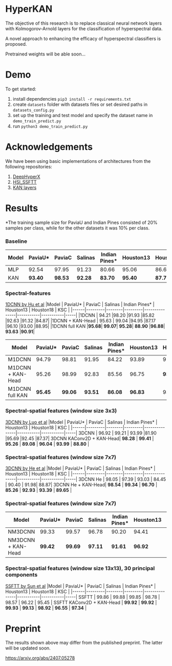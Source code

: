 # HyperKAN
The objective of this research is to replace classical neural network layers with Kolmogorov-Arnold layers for the 
classification of hyperspectral data.

A novel approach to enhancing the efficacy of hyperspectral classifiers is proposed.

Pretrained weights will be able soon...

# Demo

To get started:
1. install dependencies `pip3 install -r requirements.txt`
2. create `datasets` folder with datasets files or set desired paths in `datasets_config.py`
3. set up the training and test model and specify the dataset name in `demo_train_predict.py`
4. run `python3 demo_train_predict.py`

# Acknowledgements
We have been using basic implementations of architectures from the following repositories:

1) [DeepHyperX](https://github.com/nshaud/DeepHyperX)
2) [HSI_SSFTT](https://github.com/zgr6010/HSI_SSFTT)
3) [KAN layers](https://github.com/IvanDrokin/torch-conv-kan)

# Results

*The training sample size for PaviaU and Indian Pines consisted of 20% samples per class, while for the other datasets 
it was 10% per class.

### Baseline 

|Model | PaviaU* | PaviaC | Salinas | Indian Pines* | Houston13 | Houston18 | KSC |
|------|---------|--------|---------|---------------|-----------|-----------|-----|
|MLP|	92.54     |	97.95     |	91.23   |	80.66	    | 95.06	    | 86.62     |	81.84     |
|KAN| **93.40** |	**98.53**	|**92.28**|	**83.70**	| **95.40**	| **87.70**	| **88.65** |

### Spectral-features
[1DCNN by Hu et al](https://www.hindawi.com/journals/js/2015/258619/)
|Model | PaviaU* | PaviaC | Salinas | Indian Pines* | Houston13 | Houston18 | KSC |
|------|---------|--------|---------|---------------|-----------|-----------|-----|
|1DCNN            |	94.21	|98.20	|91.93	|85.82	|92.63	|91.32	|84.87|
|1DCNN + KAN-Head |	95.63 |	99.04	|94.95	|87.17	|96.10	|93.00	|88.95|
|1DCNN full KAN   |**95.68**|	**99.07**|	**95.28**|	**88.90**	|**96.88**|	**93.63**	|**90.91**|

|Model | PaviaU*   | PaviaC      | Salinas   | Indian Pines* | Houston13 | Houston18 | KSC |
|------|-----------|-------------|-----------|---------------|-----------|-----------|-----|
M1DCNN	          | 94.79	    | 98.81	      | 91.95	    | 84.22	        | 93.89	    |91.90	|85.67|
M1DCNN + KAN-Head | 	95.26    | 98.99       | 	92.83    | 	85.56        | 	96.75    |	**93.86** |	**91.12** |
M1DCNN full KAN	  | **95.45** | 	**99.06**	 | **93.51** | 	**86.08**	   | **96.83** |	93.34 |	90.04|

### Spectral-spatial features (window size 3x3)
[3DCNN by Luo et al](https://ieeexplore.ieee.org/document/8455251)
|Model | PaviaU* | PaviaC | Salinas | Indian Pines* | Houston13 | Houston18 | KSC |
|------|---------|--------|---------|---------------|-----------|-----------|-----|
3DCNN                    |	96.92 |	99.21 |	93.99	|81.90	|95.69	|92.45	|87.37|
3DCNN KAConv2D + KAN-Head| 	**98.28**	| **99.41**	| **95.26**	| **89.08**	| **96.04**	| **93.99**	| **88.80** |

### Spectral-spatial features (window size 7x7)
[3DCNN by He et al](https://ieeexplore.ieee.org/document/8297014/)
|Model | PaviaU* | PaviaC | Salinas | Indian Pines* | Houston13 | Houston18 | KSC |
|------|---------|--------|---------|---------------|-----------|-----------|-----|
3DCNN He           |	98.05 |	97.39	| 93.03 |	84.45	| 90.40 | 	91.98|	88.87|
3DCNN He + KAN-Head|	**98.54** |	**99.34** |	**96.70**	| **85.26**	| **92.93**	| **93.39**	| **89.65** |

### Spectral-spatial features (window size 7x7)
|Model | PaviaU* | PaviaC | Salinas | Indian Pines* | Houston13 | Houston18 | KSC |
|------|---------|--------|---------|---------------|-----------|-----------|-----|
NM3DCNN            |	99.33	|99.57 |	96.78 |	90.20 |	94.41 |	95.53 |	86.61 |
NM3DCNN + KAN-Head |	**99.42** |	**99.69** |	**97.11** |	**91.61** | **96.92** |	**95.63** |	**92.01**|

### Spectral-spatial features (window size 13x13), 30 principal components
[SSFTT by Sun et al](https://ieeexplore.ieee.org/document/9684381)
|Model | PaviaU* | PaviaC | Salinas | Indian Pines* | Houston13 | Houston18 | KSC |
|------|---------|--------|---------|---------------|-----------|-----------|-----|
SSFTT                     |	99.86 |	99.88	| 99.85 |	98.78 |	98.57 |	96.22 |	95.45 |
SSFTT KAConv2D + KAN-Head | 	**99.92** |	**99.92** |	**99.93** |	**99.13** | **98.92**	| **96.55** | **97.34** |


# Preprint

The results shown above may differ from the published preprint. The latter will be updated soon.

https://arxiv.org/abs/2407.05278
